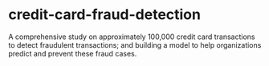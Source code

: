 # credit-card-fraud-detection
A comprehensive study on approximately 100,000 credit card transactions to detect fraudulent transactions; and building a model to help organizations predict and prevent these fraud cases. 
